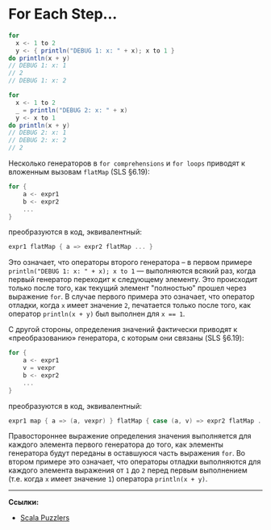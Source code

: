 # For Each Step...

```scala
for
  x <- 1 to 2
  y <- { println("DEBUG 1: x: " + x); x to 1 }
do println(x + y)
// DEBUG 1: x: 1
// 2
// DEBUG 1: x: 2

for
  x <- 1 to 2
  _ = println("DEBUG 2: x: " + x)
  y <- x to 1
do println(x + y)
// DEBUG 2: x: 1
// DEBUG 2: x: 2
// 2
```

Несколько генераторов в `for comprehensions` и `for loops` приводят к вложенным вызовам `flatMap` (SLS §6.19): 

```scala
for {
    a <- expr1
    b <- expr2
    ...
}
``` 

преобразуются в код, эквивалентный: 

```scala
expr1 flatMap { a => expr2 flatMap ... }
``` 

Это означает, что операторы второго генератора – в первом примере `println("DEBUG 1: x: " + x); x to 1` — 
выполняются всякий раз, когда первый генератор переходит к следующему элементу. 
Это происходит только после того, как текущий элемент "полностью" прошел через выражение `for`. 
В случае первого примера это означает, что оператор отладки, когда `x` имеет значение `2`, 
печатается только после того, как оператор `println(x + y)` был выполнен для `x == 1`. 

С другой стороны, определения значений фактически приводят к «преобразованию» генератора, 
с которым они связаны (SLS §6.19): 

```scala
for {
    a <- expr1
    v = vexpr
    b <- expr2
    ...
}
```

преобразуются в код, эквивалентный: 

```scala
expr1 map { a => (a, vexpr) } flatMap { case (a, v) => expr2 flatMap ... }
```

Правостороннее выражение определения значения выполняется для каждого элемента первого генератора до того, 
как элементы генератора будут переданы в оставшуюся часть выражения `for`. 
Во втором примере это означает, что операторы отладки выполняются для каждого элемента выражения 
от `1` до `2` перед первым выполнением (т.е. когда `x` имеет значение `1`) оператора `println(x + y)`.


---

**Ссылки:**
- [Scala Puzzlers](https://scalapuzzlers.com/index.html#pzzlr-068)
